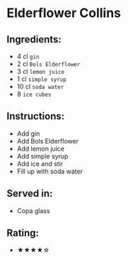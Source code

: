 # Elderflower Collins

## Ingredients:
- 4 cl `gin`
- 2 cl `Bols Elderflower`
- 3 cl `lemon juice`
- 1 cl `simple syrup`
- 10 cl `soda water`
- 8 `ice cubes`

## Instructions:
- Add gin
- Add Bols Elderflower
- Add lemon juice
- Add simple syrup
- Add ice and stir
- Fill up with soda water

## Served in:
- Copa glass

## Rating:
- ★★★★☆